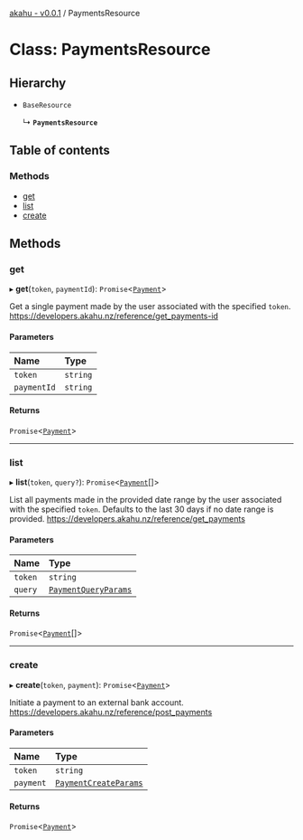[akahu - v0.0.1](../README.md) / PaymentsResource

# Class: PaymentsResource

## Hierarchy

- `BaseResource`

  ↳ **`PaymentsResource`**

## Table of contents

### Methods

- [get](PaymentsResource.md#get)
- [list](PaymentsResource.md#list)
- [create](PaymentsResource.md#create)

## Methods

### get

▸ **get**(`token`, `paymentId`): `Promise`<[`Payment`](../modules/models.md#payment)\>

Get a single payment made by the user associated with the specified `token`.
https://developers.akahu.nz/reference/get_payments-id

#### Parameters

| Name | Type |
| :------ | :------ |
| `token` | `string` |
| `paymentId` | `string` |

#### Returns

`Promise`<[`Payment`](../modules/models.md#payment)\>

___

### list

▸ **list**(`token`, `query?`): `Promise`<[`Payment`](../modules/models.md#payment)[]\>

List all payments made in the provided date range by the user associated
with the specified `token`. Defaults to the last 30 days if no date range
is provided.
https://developers.akahu.nz/reference/get_payments

#### Parameters

| Name | Type |
| :------ | :------ |
| `token` | `string` |
| `query` | [`PaymentQueryParams`](../modules/models.md#paymentqueryparams) |

#### Returns

`Promise`<[`Payment`](../modules/models.md#payment)[]\>

___

### create

▸ **create**(`token`, `payment`): `Promise`<[`Payment`](../modules/models.md#payment)\>

Initiate a payment to an external bank account.
https://developers.akahu.nz/reference/post_payments

#### Parameters

| Name | Type |
| :------ | :------ |
| `token` | `string` |
| `payment` | [`PaymentCreateParams`](../modules/models.md#paymentcreateparams) |

#### Returns

`Promise`<[`Payment`](../modules/models.md#payment)\>
